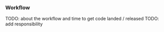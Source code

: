 ### Workflow

TODO: about the workflow and time to get code landed / released
TODO: add responsibility

